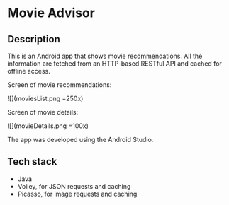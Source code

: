 # Movie Advisor

## Description
This is an Android app that shows movie recommendations. All the information are fetched from an HTTP-based RESTful API and cached for offline access.

Screen of movie recommendations:

![](moviesList.png =250x)

Screen of movie details:

![](movieDetails.png =100x)

The app was developed using the Android Studio.

## Tech stack
* Java
* Volley, for JSON requests and caching
* Picasso, for image requests and caching
